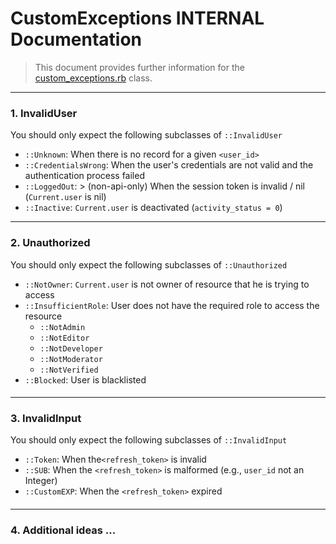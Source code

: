 # CustomExceptions INTERNAL Documentation

> This document provides further information for the [custom_exceptions.rb](./custom_exceptions.rb) class.
***

### 1. InvalidUser

You should only expect the following subclasses of ``::InvalidUser``

+ ``::Unknown``: When there is no record for a given ``<user_id>``
+ ``::CredentialsWrong``: When the user's credentials are not valid and the authentication process failed
+ ``::LoggedOut``: > (non-api-only) When the session token is invalid / nil  (``Current.user`` is nil)
+ ``::Inactive``: ``Current.user`` is deactivated (``activity_status = 0``)

***

### 2. Unauthorized

You should only expect the following subclasses of ``::Unauthorized``

+ ``::NotOwner``: ``Current.user`` is not owner of resource that he is trying to access
+ ``::InsufficientRole``: User does not have the required role to access the resource
    + ``::NotAdmin``
    + ``::NotEditor``
    + ``::NotDeveloper``
    + ``::NotModerator``
    + ``::NotVerified``
+ ``::Blocked``: User is blacklisted

####

***

### 3. InvalidInput

You should only expect the following subclasses of ``::InvalidInput``

+ ``::Token``: When the``<refresh_token>`` is invalid
+ ``::SUB``: When the ``<refresh_token>`` is malformed (e.g., ``user_id`` not an Integer)
+ ``::CustomEXP``: When the ``<refresh_token>`` expired
  ####

***

### 4. Additional ideas ... 
